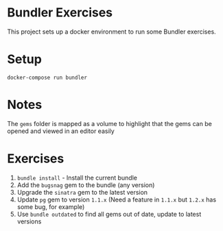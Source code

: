 # Bundler Exercises
This project sets up a docker environment to run some Bundler exercises.

# Setup
```
docker-compose run bundler
```

# Notes
The `gems` folder is mapped as a volume to highlight that the gems can be opened and viewed in an editor easily

# Exercises
1. `bundle install` - Install the current bundle
2. Add the `bugsnag` gem to the bundle (any version)
3. Upgrade the `sinatra` gem to the latest version
4. Update `pg` gem to version `1.1.x` (Need a feature in `1.1.x` but `1.2.x` has some bug, for example)
5. Use `bundle outdated` to find all gems out of date, update to latest versions
